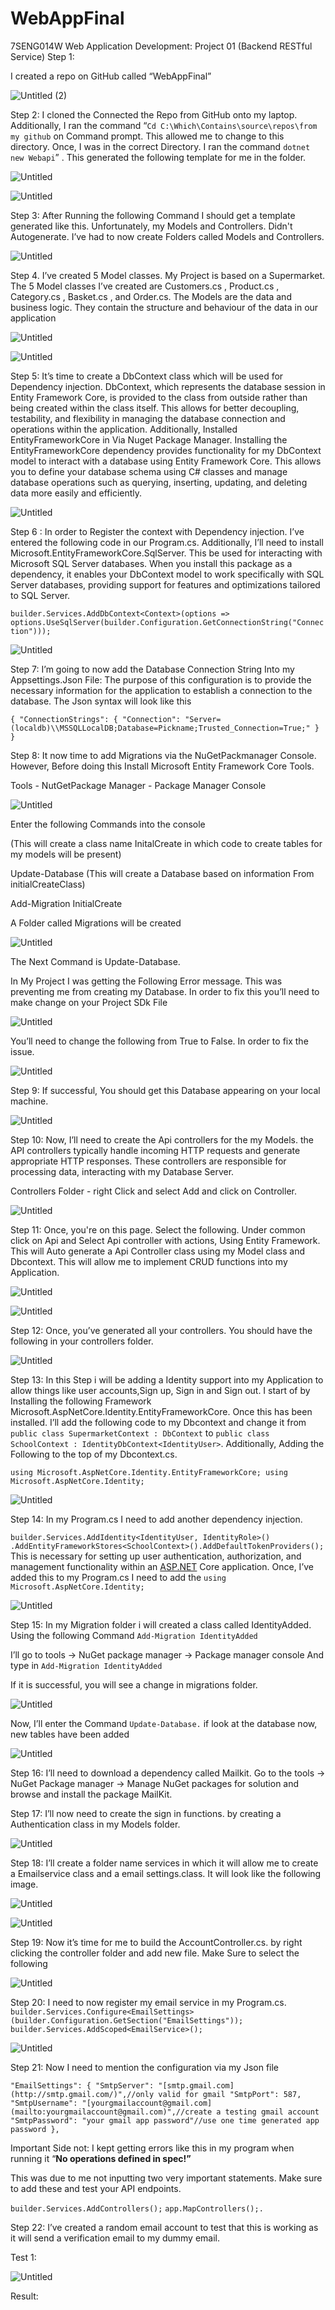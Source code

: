 # WebAppFinal
7SENG014W Web Application Development: Project 01 (Backend RESTful Service)
Step 1:

I created a repo on GitHub called “WebAppFinal”

![Untitled (2)](https://github.com/YusTech123/WebAppFinal/assets/115075205/3a4d7ac5-8e40-49c4-82a5-2bc6f0d04aaf)


Step 2: I cloned the Connected the Repo from GitHub onto my laptop. Additionally, I ran the command “`Cd C:\Which\Contains\source\repos\from my github` on Command prompt. This allowed me to change to this directory. Once, I was in the correct Directory. I ran the command  `dotnet  new Webapi`” . This generated the following  template for me in the folder. 
 

![Untitled](https://prod-files-secure.s3.us-west-2.amazonaws.com/67183c3d-d89e-445d-9296-53954172b59d/3103e745-3a3a-4ea8-a53c-07e0cd4f44a2/Untitled.png)

![Untitled](https://prod-files-secure.s3.us-west-2.amazonaws.com/67183c3d-d89e-445d-9296-53954172b59d/bf6ea52f-20c8-4f1b-a700-82e6711b9bb1/Untitled.png)

Step 3: After Running the following Command I should get a template generated like this. Unfortunately, my Models and Controllers. Didn't Autogenerate. I’ve had to now create Folders called Models and Controllers. 

![Untitled](https://prod-files-secure.s3.us-west-2.amazonaws.com/67183c3d-d89e-445d-9296-53954172b59d/da8b1d0e-915f-4e85-ace2-b34a6ed1dc34/Untitled.png)

Step 4. I’ve created 5 Model classes. My Project is based on a Supermarket. The 5 Model classes I’ve created are Customers.cs , Product.cs , Category.cs , Basket.cs , and Order.cs. The Models are the data and business logic. They contain the structure  and behaviour of the data in our application  

![Untitled](https://prod-files-secure.s3.us-west-2.amazonaws.com/67183c3d-d89e-445d-9296-53954172b59d/fe0ea35c-7e3e-4122-be50-e507e3a22beb/Untitled.png)

![Untitled](https://prod-files-secure.s3.us-west-2.amazonaws.com/67183c3d-d89e-445d-9296-53954172b59d/8d0453bb-71ce-4f21-84d3-ee54893bebe2/Untitled.png)

Step 5: It’s time to create a DbContext class which will be used for Dependency injection. DbContext, which represents the database session in Entity Framework Core, is provided to the class from outside rather than being created within the class itself. This allows for better decoupling, testability, and flexibility in managing the database connection and operations within the application.  Additionally, Installed EntityFrameworkCore in Via Nuget Package Manager.  Installing the EntityFrameworkCore dependency provides functionality for my DbContext model to interact with a database using Entity Framework Core. This allows you to define your database schema using C# classes and manage database operations such as querying, inserting, updating, and deleting data more easily and efficiently.

![Untitled](https://prod-files-secure.s3.us-west-2.amazonaws.com/67183c3d-d89e-445d-9296-53954172b59d/9d868498-93d3-4d73-8299-99fe4ff7385a/Untitled.png)

Step 6 : In order to Register the context with Dependency injection. I’ve entered the following code in our Program.cs. Additionally, I’ll need to install Microsoft.EntityFrameworkCore.SqlServer. This be used for  interacting with Microsoft SQL Server databases. When you install this package as a dependency, it enables your DbContext model to work specifically with SQL Server databases, providing support for features and optimizations tailored to SQL Server. 

`builder.Services.AddDbContext<Context>(options =>
options.UseSqlServer(builder.Configuration.GetConnectionString("Connection")));`

![Untitled](https://prod-files-secure.s3.us-west-2.amazonaws.com/67183c3d-d89e-445d-9296-53954172b59d/2edd0a50-8941-4674-a56d-0408f22607ca/Untitled.png)

Step 7: I’m going to now add the Database Connection String Into my Appsettings.Json File: The purpose of this configuration is to provide the necessary information for the application to establish a connection to the database.  The Json syntax will look like this 

`{
"ConnectionStrings": {
"Connection": "Server=(localdb)\\MSSQLLocalDB;Database=Pickname;Trusted_Connection=True;"
}
}`

Step 8: It now time to add Migrations via the NuGetPackmanager Console.  However, Before doing this Install Microsoft Entity Framework Core Tools.

 Tools - NutGetPackage Manager - Package Manager Console 

![Untitled](https://prod-files-secure.s3.us-west-2.amazonaws.com/67183c3d-d89e-445d-9296-53954172b59d/edc5a2e3-13ee-4177-8925-e6ec5b8af27e/Untitled.png)

Enter the following Commands into the console 

(This will create a class name InitalCreate in which code to create tables for my models will be present)

Update-Database
(This will create a Database based on information From initialCreateClass) 

Add-Migration InitialCreate

A Folder called Migrations will be created 

![Untitled](https://prod-files-secure.s3.us-west-2.amazonaws.com/67183c3d-d89e-445d-9296-53954172b59d/44e7f0ce-ad83-4d5e-a7a1-f5cd4170170f/Untitled.png)

The Next Command is Update-Database. 

In My Project I was getting the Following Error message. This was preventing me from creating my Database. In order to fix this you’ll need to make change on your Project SDk File

![Untitled](https://prod-files-secure.s3.us-west-2.amazonaws.com/67183c3d-d89e-445d-9296-53954172b59d/f6a621ed-7526-405f-ba23-a981ca0e8199/Untitled.png)

You’ll need to change the following from True to False. In order to fix the issue. 

![Untitled](https://prod-files-secure.s3.us-west-2.amazonaws.com/67183c3d-d89e-445d-9296-53954172b59d/b2743474-c982-46a7-bf31-eed117af79d9/Untitled.png)

Step 9: If successful, You should get this Database appearing on your local machine.

![Untitled](https://prod-files-secure.s3.us-west-2.amazonaws.com/67183c3d-d89e-445d-9296-53954172b59d/5c20fd8c-ba33-4864-abb9-924c19d1576b/Untitled.png)

Step 10: Now, I’ll need to create the Api controllers for the my Models. the API controllers typically handle incoming HTTP requests and generate appropriate HTTP responses. These controllers are responsible for processing data, interacting with my Database Server. 

  Controllers Folder - right Click and select Add  and click on Controller.

![Untitled](https://prod-files-secure.s3.us-west-2.amazonaws.com/67183c3d-d89e-445d-9296-53954172b59d/68de96df-1c76-431c-804c-bea3e0303465/Untitled.png)

Step 11: Once, you're on this page. Select the following. Under common click on Api and Select Api controller with actions, Using Entity Framework. This will Auto generate a Api Controller class using my Model class and Dbcontext. This will allow me to implement CRUD functions into my Application. 

![Untitled](https://prod-files-secure.s3.us-west-2.amazonaws.com/67183c3d-d89e-445d-9296-53954172b59d/5f3c9fed-5781-4631-b886-356358f9518c/Untitled.png)

![Untitled](https://prod-files-secure.s3.us-west-2.amazonaws.com/67183c3d-d89e-445d-9296-53954172b59d/4b9904db-faf3-4e06-a3d3-73151ed772c2/Untitled.png)

Step 12: Once, you’ve generated all your controllers. You should have the following in your controllers folder. 

![Untitled](https://prod-files-secure.s3.us-west-2.amazonaws.com/67183c3d-d89e-445d-9296-53954172b59d/34d50901-4998-461a-bce3-01a77b1851a7/Untitled.png)

Step 13: In this Step i will be adding a Identity support into my Application to allow things like user accounts,Sign up, Sign in and Sign out. I start of by Installing the following Framework Microsoft.AspNetCore.Identity.EntityFrameworkCore. Once this has been installed. I’ll add the following code to my Dbcontext and change it from `public class SupermarketContext : DbContext`  to `public class SchoolContext : IdentityDbContext<IdentityUser>`. Additionally, Adding the Following to the top of my Dbcontext.cs. 

`using Microsoft.AspNetCore.Identity.EntityFrameworkCore;
using Microsoft.AspNetCore.Identity;`

![Untitled](https://prod-files-secure.s3.us-west-2.amazonaws.com/67183c3d-d89e-445d-9296-53954172b59d/c6795169-6ea0-4f85-89b4-daada34f5191/Untitled.png)

Step 14: In my Program.cs I need to add another dependency injection. 

`builder.Services.AddIdentity<IdentityUser, IdentityRole>()
.AddEntityFrameworkStores<SchoolContext>().AddDefaultTokenProviders();`
This is necessary for setting up user authentication, authorization, and management functionality within an [ASP.NET](http://asp.net/) Core application. Once, I’ve added this to my Program.cs I need to add the `using Microsoft.AspNetCore.Identity;`   

![Untitled](https://prod-files-secure.s3.us-west-2.amazonaws.com/67183c3d-d89e-445d-9296-53954172b59d/a1be4339-dd7f-4da0-9a6e-b9101465b3ea/Untitled.png)

Step 15: In my Migration folder i will created a class  called IdentityAdded. Using the following Command `Add-Migration IdentityAdded`  

I’ll go to tools -> NuGet package manager -> Package manager console
And type in `Add-Migration IdentityAdded`  

If it is successful, you will see a change in migrations
folder.

![Untitled](https://prod-files-secure.s3.us-west-2.amazonaws.com/67183c3d-d89e-445d-9296-53954172b59d/ebe10bfe-5fb0-4e02-ab58-e4cafecf13f5/Untitled.png)

  
Now, I’ll enter the Command `Update-Database.`  if look at the database now, new tables have been added

![Untitled](https://prod-files-secure.s3.us-west-2.amazonaws.com/67183c3d-d89e-445d-9296-53954172b59d/39db2c0f-80fd-43cd-9361-ec7cdfc0d3a0/Untitled.png)

Step 16:  I’ll need to download a dependency called Mailkit.  Go to the tools -> NuGet Package manager -> Manage NuGet packages for solution and browse and install the package MailKit. 

Step 17: I’ll now need to create the sign in functions. by creating a Authentication class in my Models folder. 

![Untitled](https://prod-files-secure.s3.us-west-2.amazonaws.com/67183c3d-d89e-445d-9296-53954172b59d/a72e5cb4-20a3-4aed-89b7-2351ab2a2100/Untitled.png)

Step 18: I’ll create a folder name services in which it will allow me to create a Emailservice class and a email settings.class. It will look like the following image. 

![Untitled](https://prod-files-secure.s3.us-west-2.amazonaws.com/67183c3d-d89e-445d-9296-53954172b59d/9586671c-c507-4cc5-bdd1-516f45bf8509/Untitled.png)

![Untitled](https://prod-files-secure.s3.us-west-2.amazonaws.com/67183c3d-d89e-445d-9296-53954172b59d/c10a97de-c981-4405-b593-c25442373536/Untitled.png)

Step 19: Now it’s time for me to build the AccountController.cs.  by right clicking the controller folder and add new file. Make Sure to select the following 

![Untitled](https://prod-files-secure.s3.us-west-2.amazonaws.com/67183c3d-d89e-445d-9296-53954172b59d/364995e3-4959-4611-b64f-3858a41d6e85/Untitled.png)

Step 20:  I need to now register my email service in my Program.cs.
`builder.Services.Configure<EmailSettings>(builder.Configuration.GetSection("EmailSettings"));
builder.Services.AddScoped<EmailService>();`

![Untitled](https://prod-files-secure.s3.us-west-2.amazonaws.com/67183c3d-d89e-445d-9296-53954172b59d/0bb39655-6496-4f21-8959-f205e5430d47/Untitled.png)

Step 21: Now I need to mention the configuration via my Json file 

`"EmailSettings": {
"SmtpServer": "[smtp.gmail.com](http://smtp.gmail.com/)",//only valid for gmail
"SmtpPort": 587,
"SmtpUsername": "[yourgmailaccount@gmail.com](mailto:yourgmailaccount@gmail.com)",//create a testing gmail account
"SmtpPassword": "your gmail app password"//use one time generated app password
},`

Important Side not: I kept getting errors like this in my program when running it “**No operations defined in spec!”**   

This  was due to me not inputting two very important statements. Make sure to add these and test your API endpoints. 

`builder.Services.AddControllers();`   `app.MapControllers();.`

Step 22:  I’ve created a random email account to test that this is working as it will send a verification email to my dummy email. 

Test 1: 

![Untitled](https://prod-files-secure.s3.us-west-2.amazonaws.com/67183c3d-d89e-445d-9296-53954172b59d/63594800-e386-4d5d-8437-70229f29c346/Untitled.png)

Result:

